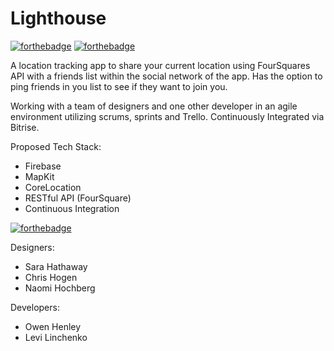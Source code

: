 # Lighthouse

[![forthebadge](https://forthebadge.com/images/badges/made-with-swift.svg)](https://forthebadge.com)  [![forthebadge](https://forthebadge.com/images/badges/makes-people-smile.svg)](https://forthebadge.com)
<br>

A location tracking app to share your current location using FourSquares API with a friends list within the social network of the app. Has the option to ping friends in you list to see if they want to join you.

Working with a team of designers and one other developer in an agile environment utilizing scrums, sprints and Trello. Continuously Integrated via Bitrise.

Proposed Tech Stack:

- Firebase
- MapKit
- CoreLocation
- RESTful API (FourSquare)
- Continuous Integration



[![forthebadge](https://forthebadge.com/images/badges/built-with-love.svg)](https://forthebadge.com)

Designers:

- Sara Hathaway
- Chris Hogen
- Naomi Hochberg

Developers:

- Owen Henley
- Levi Linchenko
